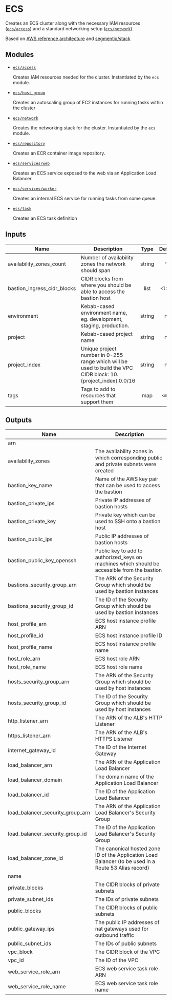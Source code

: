 # ECS

Creates an ECS cluster along with the necessary IAM resources ([`ecs/access`](./access)) and a standard networking setup ([`ecs/network`](./network)).

Based on [AWS reference architecture](https://github.com/aws-samples/ecs-refarch-cloudformation) and [segmentio/stack](https://github.com/segmentio/stack)

## Modules

- [`ecs/access`](./access)

  Creates IAM resources needed for the cluster. Instantiated by the `ecs` module.

- [`ecs/host_group`](./host_group)

  Creates an autoscaling group of EC2 instances for running tasks within the cluster

- [`ecs/network`](./network)

  Creates the networking stack for the cluster. Instantiated by the `ecs` module.

- [`ecs/repository`](./repository)

  Creates an ECR container image repository.

- [`ecs/services/web`](./services/web)

  Creates an ECS service exposed to the web via an Application Load Balancer.

- [`ecs/services/worker`](./services/worker)

  Creates an internal ECS service for running tasks from some queue.

- [`ecs/task`](./task)

  Creates an ECS task definition

## Inputs

| Name                           | Description                                                                                                    |  Type  | Default  | Required |
| ------------------------------ | -------------------------------------------------------------------------------------------------------------- | :----: | :------: | :------: |
| availability\_zones\_count     | Number of availability zones the network should span                                                           | string |  `"2"`   |    no    |
| bastion\_ingress\_cidr\_blocks | CIDR blocks from where you should be able to access the bastion host                                           |  list  | `<list>` |    no    |
| environment                    | Kebab-cased environment name, eg. development, staging, production.                                            | string |   n/a    |   yes    |
| project                        | Kebab-cased project name                                                                                       | string |   n/a    |   yes    |
| project\_index                 | Unique project number in 0-255 range which will be used to build the VPC CIDR block: 10.{project_index}.0.0/16 | string |   n/a    |   yes    |
| tags                           | Tags to add to resources that support them                                                                     |  map   | `<map>`  |    no    |

## Outputs

| Name                                 | Description                                                                                           |
| ------------------------------------ | ----------------------------------------------------------------------------------------------------- |
| arn                                  |                                                                                                       |
| availability\_zones                  | The availability zones in which corresponding public and private subnets were created                 |
| bastion\_key\_name                   | Name of the AWS key pair that can be used to access the bastion                                       |
| bastion\_private\_ips                | Private IP addresses of bastion hosts                                                                 |
| bastion\_private\_key                | Private key which can be used to SSH onto a bastion host                                              |
| bastion\_public\_ips                 | Public IP addresses of bastion hosts                                                                  |
| bastion\_public\_key\_openssh        | Public key to add to authorized_keys on machines which should be accessible from the bastion          |
| bastions\_security\_group\_arn       | The ARN of the Security Group which should be used by bastion instances                               |
| bastions\_security\_group\_id        | The ID of the Security Group which should be used by bastion instances                                |
| host\_profile\_arn                   | ECS host instance profile ARN                                                                         |
| host\_profile\_id                    | ECS host instance profile ID                                                                          |
| host\_profile\_name                  | ECS host instance profile name                                                                        |
| host\_role\_arn                      | ECS host role ARN                                                                                     |
| host\_role\_name                     | ECS host role name                                                                                    |
| hosts\_security\_group\_arn          | The ARN of the Security Group which should be used by host instances                                  |
| hosts\_security\_group\_id           | The ID of the Security Group which should be used by host instances                                   |
| http\_listener\_arn                  | The ARN of the ALB's HTTP Listener                                                                    |
| https\_listener\_arn                 | The ARN of the ALB's HTTPS Listener                                                                   |
| internet\_gateway\_id                | The ID of the Internet Gateway                                                                        |
| load\_balancer\_arn                  | The ARN of the Application Load Balancer                                                              |
| load\_balancer\_domain               | The domain name of the Application Load Balancer                                                      |
| load\_balancer\_id                   | The ID of the Application Load Balancer                                                               |
| load\_balancer\_security\_group\_arn | The ARN of the Application Load Balancer's Security Group                                             |
| load\_balancer\_security\_group\_id  | The ID of the Application Load Balancer's Security Group                                              |
| load\_balancer\_zone\_id             | The canonical hosted zone ID of the Application Load Balancer (to be used in a Route 53 Alias record) |
| name                                 |                                                                                                       |
| private\_blocks                      | The CIDR blocks of private subnets                                                                    |
| private\_subnet\_ids                 | The IDs of private subnets                                                                            |
| public\_blocks                       | The CIDR blocks of public subnets                                                                     |
| public\_gateway\_ips                 | The public IP addresses of nat gateways used for outbound traffic                                     |
| public\_subnet\_ids                  | The IDs of public subnets                                                                             |
| vpc\_block                           | The CIDR block of the VPC                                                                             |
| vpc\_id                              | The ID of the VPC                                                                                     |
| web\_service\_role\_arn              | ECS web service task role ARN                                                                         |
| web\_service\_role\_name             | ECS web service task role name                                                                        |

